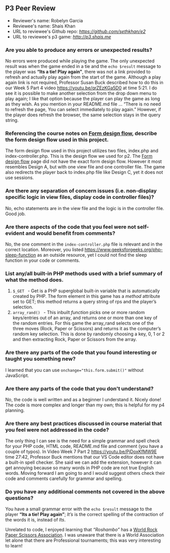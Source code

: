 ## P3 Peer Review

+ Reviewer's name: Robelyn Garcia
+ Reviewee's name: Shais Khan
+ URL to reviewee's Github repo: *<https://github.com/sethkhan/e2>*
+ URL to reviewee's p3 game: *<http://p3.shais.me>*


### Are you able to produce any errors or unexpected results?
No errors were produced while playing the game.  The only unexpected result was when the game ended in a tie and the ```echo $result``` message to the player was **“Its a tie! Play again”**, there was not a link provided to refresh and actually play again from the start of the game. Although a play again link is not required, Professor Susan Buck described how to do this in our Week 5 Part 4 video <https://youtu.be/qrZEzKGa5D0> at time 5:21.  I do see it is possible to make another selection from the drop down menu to play again; I like that option because the player can play the game as long as they wish.  As you mention in your README.md file ... “There is no need to refresh the page, You can select immediately to play again.”  However, if the player does refresh the browser, the same selection stays in the query string.

### Referencing the course notes on [Form design flow](https://hesweb.dev/e2/notes#/php/form-flow), describe the form design flow used in this project.
The form design flow used in this project utilizes two files, index.php and index-controller.php.  This is the design flow we used for p2. The [Form design flow](https://hesweb.dev/e2/notes#/php/form-flow) page did not have the exact form design flow. However it most resembles Design A, but with one view file and one controller file.  The game also redirects the player back to index.php file like Design C, yet it does not use sessions.

### Are there any separation of concern issues (i.e. non-display specific logic in view files, display code in controller files)? 
No, echo statements are in the view file and the logic is in the controller file. Good job.

### Are there aspects of the code that you feel were not self-evident and would benefit from comments?
No, the one comment in the ```index-controller.php``` file is relevant and in the correct location.  Moreover, you listed <https://www.geeksforgeeks.org/php-sleep-function> as an outside resource, yet I could not find the sleep function in your code or comments.

### List any/all built-in PHP methods used with a brief summary of what the method does.
1.  ```$_GET ``` - Get is a PHP superglobal built-in variable that is automatically created by PHP.  The form element in this game has a *method* attribute set to GET; this method returns a query string of rps and the player’s selection.
2.  ```array_rand() ``` - This inbuilt *function* picks one or more random keys/entries out of an array, and returns one or more than one key of the random entries. For this game the array_rand selects one of the three moves (Rock, Paper or Scissors) and returns it as the computer’s random key selection.  This is done by randomly choosing a key, 0, 1 or 2 and then extracting Rock, Paper or Scissors from the array.

### Are there any parts of the code that you found interesting or taught you something new?
I learned that you can use ```onchange="this.form.submit()"``` without JavaScript.

### Are there any parts of the code that you don't understand?
No, the code is well written and as a beginner I understand it. Nicely done! The code is more complex and longer than my own; this is helpful for my p4 planning.

### Are there any best practices discussed in course material that you feel were not addressed in the code?
The only thing I can see is the need for a simple grammar and spell check for your PHP code, HTML code, README.md file and comment (you have a couple of typos). In Video Week 7 Part 2 <https://youtu.be/PjDoxKfMW9E> time 27:42, Professor Buck mentions that our VS Code editor does not have a built-in spell checker.  She said we can add the extension, however it can get annoying because so many words in PHP code are not true English words.  Moving forward I am going to and I would suggest others check their code and comments carefully for grammar and spelling.

### Do you have any additional comments not covered in the above questions?
You have a small grammar error with the  ```echo $result``` message to the player **“Its a tie! Play again”**; *It’s* is the correct spelling of the contraction of the words it is, instead of *Its*.

Unrelated to code, I enjoyed learning that *“Roshambo”* has a [World Rock Paper Scissors Association](https://www.wrpsa.com).  I was unaware that there is a World Association let alone that there are Professional tournaments; this was very interesting to learn!